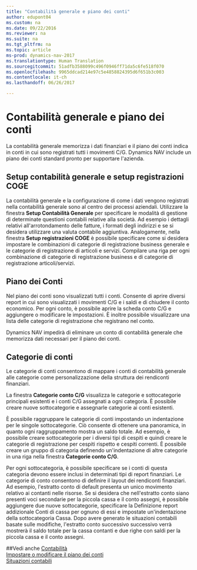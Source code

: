 ```yaml
---
title: "Contabilità generale e piano dei conti"
author: edupont04
ms.custom: na
ms.date: 09/22/2016
ms.reviewer: na
ms.suite: na
ms.tgt_pltfrm: na
ms.topic: article
ms-prod: dynamics-nav-2017
ms.translationtype: Human Translation
ms.sourcegitcommit: 51adfb3588099c496f0946ff71da5c6fe518f070
ms.openlocfilehash: 9965ddcad214e97c5e4858824395d6f651b3c003
ms.contentlocale: it-ch
ms.lasthandoff: 06/26/2017

---
```


# <a name="the-general-ledger-and-the-chart-of-accounts"></a>Contabilità generale e piano dei conti
La contabilità generale memorizza i dati finanziari e il piano dei conti indica in conti in cui sono registrati tutti i movimenti C/G. Dynamics NAV include un piano dei conti standard pronto per supportare l'azienda.

## <a name="general-ledger-setup-and-general-posting-setup"></a>Setup contabilità generale e setup registrazioni COGE
La contabilità generale e la configurazione di come i dati vengono registrati nella contabilità generale sono al centro dei processi aziendali.
Utilizzare la finestra **Setup Contabilità Generale** per specificare le modalità di gestione di determinate questioni contabili relative alla società. Ad esempio i dettagli relativi all'arrotondamento delle fatture, i formati degli indirizzi e se si desidera utilizzare una valuta contabile aggiuntiva.
Analogamente, nella finestra **Setup registrazioni COGE** è possibile specificare come si desidera impostare le combinazioni di categorie di registrazione business generale e le categorie di registrazione di articoli e servizi. Compilare una riga per ogni combinazione di categorie di registrazione business e di categorie di registrazione articoli/servizi.  

## <a name="the-chart-of-accounts"></a>Piano dei Conti
Nel piano dei conti sono visualizzati tutti i conti. Consente di aprire diversi report in cui sono visualizzati i movimenti C/G e i saldi e di chiudere il conto economico. Per ogni conto, è possibile aprire la scheda conto C/G e aggiungere o modificare le impostazioni. È inoltre possibile visualizzare una lista delle categorie di registrazione che registrano nel conto.  

Dynamics NAV impedirà di eliminare un conto di contabilità generale che memorizza dati necessari per il piano dei conti.  

## <a name="account-categories"></a>Categorie di conti
Le categorie di conti consentono di mappare i conti di contabilità generale alle categorie come personalizzazione della struttura dei rendiconti finanziari.  

La finestra **Categorie conto C/G** visualizza le categorie e sottocategorie principali esistenti e i conti C/G assegnati a ogni categoria. È possibile creare nuove sottocategorie e assegnarle categorie ai conti esistenti.  

È possibile raggruppare le categorie di conti impostando un indentazione per le singole sottocategorie. Ciò consente di ottenere una panoramica, in quanto ogni raggruppamento mostra un saldo totale. Ad esempio, è possibile creare sottocategorie per i diversi tipi di cespiti e quindi creare le categorie di registrazione per cespiti rispetto e cespiti correnti. È possibile creare un gruppo di categoria definendo un'indentazione di altre categorie in una riga nella finestra **Categorie conto C/G**.  

Per ogni sottocategoria, è possibile specificare se i conti di questa categoria devono essere inclusi in determinati tipi di report finanziari. Le categorie di conto consentono di definire il layout dei rendiconti finanziari. Ad esempio, l'estratto conto di default presenta un unico movimento relativo ai contanti nelle risorse. Se si desidera che nell'estratto conto siano presenti voci secondarie per la piccola cassa e il conto assegni, è possibile aggiungere due nuove sottocategorie, specificare la Definizione report addizionale Conti di cassa per ognuno di essi e impostate un'indentazione della sottocategoria Cassa. Dopo avere generato le situazioni contabili basate sulle modifiche, l'estratto conto successivo successivo verrà mostrerà il saldo totale per la cassa contanti e due righe con saldi per la piccola cassa e il conto assegni.     

##<a name="see-also"></a>Vedi anche
[Contabilità](finance-setup.md)  
[Impostare o modificare il piano dei conti](finance-setup-setup-chart-accounts.md)  
[Situazioni contabili](finance-setup-account-schedule.md)  

